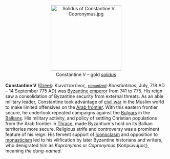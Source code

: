 <div class="photo" colspan="2" style="text-align: center; margin: 25px 0 10px;"><a class="image" href="https://en.wikipedia.org/wiki/File:Solidus_of_Constantine_V_Copronymus.jpg"><img alt="Solidus of Constantine V Copronymus.jpg" data-file-height="264" data-file-width="284" decoding="async" height="205" src="https://upload.wikimedia.org/wikipedia/commons/thumb/d/da/Solidus_of_Constantine_V_Copronymus.jpg/220px-Solidus_of_Constantine_V_Copronymus.jpg" srcset="https://upload.wikimedia.org/wikipedia/commons/d/da/Solidus_of_Constantine_V_Copronymus.jpg 1.5x" width="220"/></a><div style="line-height:normal;padding-bottom:0.2em;padding-top:0.2em;">Constantine V – gold <i><a href="https://en.wikipedia.org/wiki/Solidus_(coin)" title="Solidus (coin)">solidus</a></i></div></div>

[comment]: # 'breakpoint'
<p><b>Constantine V</b> (<a href="https://en.wikipedia.org/wiki/Greek_language" title="Greek language">Greek</a>: <span lang="el">Κωνσταντῖνος</span>, <small><a href="https://en.wikipedia.org/wiki/Romanization_of_Greek" title="Romanization of Greek">romanized</a>: </small><i lang="el-Latn" title="Greek-language romanization">Konstantinos</i>; July, 718 AD – 14 September 775 AD) was <a class="mw-redirect" href="https://en.wikipedia.org/wiki/Byzantine_emperor" title="Byzantine emperor">Byzantine emperor</a> from 741 to 775. His reign saw a consolidation of Byzantine security from external threats. As an able military leader, Constantine took advantage of <a href="https://en.wikipedia.org/wiki/Third_Fitna" title="Third Fitna">civil war</a> in the Muslim world to make limited offensives on the <a class="mw-redirect" href="https://en.wikipedia.org/wiki/Al-%27Awasim" title="Al-'Awasim">Arab frontier</a>. With this eastern frontier secure, he undertook repeated campaigns against the <a href="https://en.wikipedia.org/wiki/First_Bulgarian_Empire" title="First Bulgarian Empire">Bulgars</a> in the <a href="https://en.wikipedia.org/wiki/Balkans" title="Balkans">Balkans</a>. His military activity, and policy of settling Christian populations from the Arab frontier in <a href="https://en.wikipedia.org/wiki/Thrace" title="Thrace">Thrace</a>, made Byzantium's hold on its Balkan territories more secure. Religious strife and controversy was a prominent feature of his reign. His fervent support of <a href="https://en.wikipedia.org/wiki/Byzantine_Iconoclasm" title="Byzantine Iconoclasm">Iconoclasm</a> and opposition to <a href="https://en.wikipedia.org/wiki/Christian_monasticism" title="Christian monasticism">monasticism</a> led to his vilification by later Byzantine historians and writers, who denigrated him as <i>Kopronymos</i> or <i>Copronymus</i> (Κοπρώνυμος), meaning <i>the dung-named</i>.
</p>